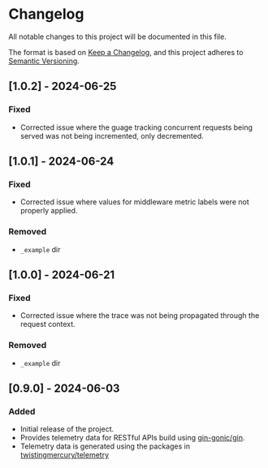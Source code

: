 # Changelog

All notable changes to this project will be documented in this file.

The format is based on [Keep a Changelog](https://keepachangelog.com/en/1.0.0/),
and this project adheres to [Semantic Versioning](https://semver.org/spec/v2.0.0.html).

## [1.0.2]  - 2024-06-25

### Fixed
- Corrected issue where the guage tracking concurrent requests being served was not being incremented, only decremented.

## [1.0.1] - 2024-06-24

### Fixed
- Corrected issue where values for middleware metric labels were not properly applied.

### Removed
- `_example` dir

## [1.0.0] - 2024-06-21

### Fixed
- Corrected issue where the trace was not being propagated through the request context.

### Removed
- `_example` dir

## [0.9.0] - 2024-06-03

### Added
- Initial release of the project.
- Provides telemetry data for RESTful APIs build using [gin-gonic/gin](https://github.com/gin-gonic/gin).
- Telemetry data is generated using the packages in [twistingmercury/telemetry](https://github.com/twistingmercury/telemetry)

